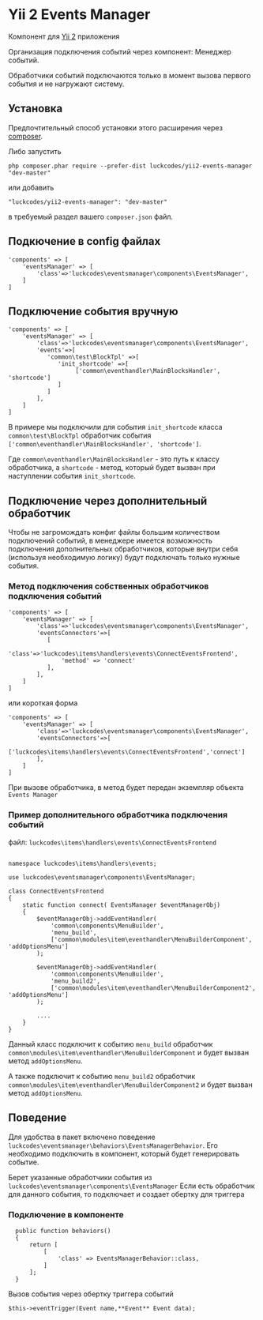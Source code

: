
# Yii 2 Events Manager

Компонент для [Yii 2](http://www.yiiframework.com/) приложения

Организация подключения событий через компонент: Менеджер событий.

Обработчики событий подключаются только в момент вызова первого события и не нагружают систему.

Установка
------------

Предпочтительный способ установки этого расширения через [composer](http://getcomposer.org/download/).

Либо запустить

```
php composer.phar require --prefer-dist luckcodes/yii2-events-manager "dev-master"
```

или добавить

```
"luckcodes/yii2-events-manager": "dev-master"
```

в требуемый раздел вашего `composer.json` файл.

## Подкючение в config файлах

```
'components' => [
    'eventsManager' => [
        'class'=>'luckcodes\eventsmanager\components\EventsManager',
    ]
]
```

## Подключение события вручную

```
'components' => [
    'eventsManager' => [
        'class'=>'luckcodes\eventsmanager\components\EventsManager',
        'events'=>[
           'common\test\BlockTpl' =>[
              'init_shortcode' =>[
                   ['common\eventhandler\MainBlocksHandler', 'shortcode']
              ]
           ]
        ],
    ]
]
```
В примере мы подключили для события `init_shortcode` класса `common\test\BlockTpl`
обработчик события  `['common\eventhandler\MainBlocksHandler', 'shortcode']`.

Где `common\eventhandler\MainBlocksHandler` - это путь к классу обработчика, а `shortcode` - метод,
который будет вызван при наступлении события `init_shortcode`.

## Подключение через дополнительный обработчик
Чтобы не загромождать конфиг файлы большим количеством подключений событий, в менеджере имеется возможность подключения
дополнительных обработчиков, которые внутри себя (используя необходимую логику) будут подключать только нужные события.

### Метод подключения собственных обработчиков подключения событий
```
'components' => [
    'eventsManager' => [
        'class'=>'luckcodes\eventsmanager\components\EventsManager',
        'eventsConnectors'=>[
           [
               'class'=>'luckcodes\items\handlers\events\ConnectEventsFrontend',
               'method' => 'connect'
           ],
        ],
    ]
]
```
или короткая форма
```
'components' => [
    'eventsManager' => [
        'class'=>'luckcodes\eventsmanager\components\EventsManager',
        'eventsConnectors'=>[
           ['luckcodes\items\handlers\events\ConnectEventsFrontend','connect']
        ],
    ]
]
```

При вызове обработчика, в метод будет передан экземпляр объекта `Events Manager`

### Пример дополнительного обработчика подключения событий
файл: `luckcodes\items\handlers\events\ConnectEventsFrontend`

```<?php

namespace luckcodes\items\handlers\events;

use luckcodes\eventsmanager\components\EventsManager;

class ConnectEventsFrontend
{
    static function connect( EventsManager $eventManagerObj)
    {
        $eventManagerObj->addEventHandler(
            'common\components\MenuBuilder',
            'menu_build',
            ['common\modules\item\eventhandler\MenuBuilderComponent', 'addOptionsMenu']
        );
        
        $eventManagerObj->addEventHandler(
            'common\components\MenuBuilder',
            'menu_build2',
            ['common\modules\item\eventhandler\MenuBuilderComponent2', 'addOptionsMenu']
        ); 
        
        ....
    }
}
```

Данный класс подключит к событию `menu_build` обработчик `common\modules\item\eventhandler\MenuBuilderComponent` 
и будет вызван метод `addOptionsMenu`.

А также подключит к событию `menu_build2` обработчик `common\modules\item\eventhandler\MenuBuilderComponent2`
и будет вызван метод `addOptionsMenu`.

## Поведение
Для удобства в пакет включено поведение `luckcodes\eventsmanager\behaviors\EventsManagerBehavior`.
Его необходимо подключить в компонент, который будет генерировать событие.

Берет указанные обработчики события из `luckcodes\eventsmanager\components\EventsManager`
Если есть обработчик для данного события, то подключает и создает обертку для триггера

### Подключение в компоненте

```
  public function behaviors()
  {
      return [
          [
              'class' => EventsManagerBehavior::class,
          ]
      ];
  }
```

Вызов события через обертку триггера событий
```
$this->eventTrigger(Event name,**Event** Event data);
```


